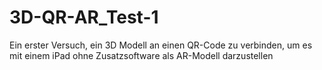 # 3D-QR-AR_Test-1
Ein erster Versuch, ein 3D Modell an einen QR-Code zu verbinden, um es mit einem iPad ohne Zusatzsoftware als AR-Modell darzustellen

